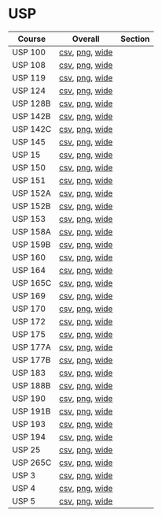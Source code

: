 # USP

| Course | Overall | Section |
| ------ | ------- | ------- |
| USP 100 | [csv](https://github.com/UCSD-Historical-Enrollment-Data/2024Spring/blob/main/overall/USP%20100.csv), [png](https://raw.githubusercontent.com/UCSD-Historical-Enrollment-Data/2024Spring/main/plot_overall/USP%20100.png), [wide](https://raw.githubusercontent.com/UCSD-Historical-Enrollment-Data/2024Spring/main/plot_overall_wide/USP%20100.png) |  |
| USP 108 | [csv](https://github.com/UCSD-Historical-Enrollment-Data/2024Spring/blob/main/overall/USP%20108.csv), [png](https://raw.githubusercontent.com/UCSD-Historical-Enrollment-Data/2024Spring/main/plot_overall/USP%20108.png), [wide](https://raw.githubusercontent.com/UCSD-Historical-Enrollment-Data/2024Spring/main/plot_overall_wide/USP%20108.png) |  |
| USP 119 | [csv](https://github.com/UCSD-Historical-Enrollment-Data/2024Spring/blob/main/overall/USP%20119.csv), [png](https://raw.githubusercontent.com/UCSD-Historical-Enrollment-Data/2024Spring/main/plot_overall/USP%20119.png), [wide](https://raw.githubusercontent.com/UCSD-Historical-Enrollment-Data/2024Spring/main/plot_overall_wide/USP%20119.png) |  |
| USP 124 | [csv](https://github.com/UCSD-Historical-Enrollment-Data/2024Spring/blob/main/overall/USP%20124.csv), [png](https://raw.githubusercontent.com/UCSD-Historical-Enrollment-Data/2024Spring/main/plot_overall/USP%20124.png), [wide](https://raw.githubusercontent.com/UCSD-Historical-Enrollment-Data/2024Spring/main/plot_overall_wide/USP%20124.png) |  |
| USP 128B | [csv](https://github.com/UCSD-Historical-Enrollment-Data/2024Spring/blob/main/overall/USP%20128B.csv), [png](https://raw.githubusercontent.com/UCSD-Historical-Enrollment-Data/2024Spring/main/plot_overall/USP%20128B.png), [wide](https://raw.githubusercontent.com/UCSD-Historical-Enrollment-Data/2024Spring/main/plot_overall_wide/USP%20128B.png) |  |
| USP 142B | [csv](https://github.com/UCSD-Historical-Enrollment-Data/2024Spring/blob/main/overall/USP%20142B.csv), [png](https://raw.githubusercontent.com/UCSD-Historical-Enrollment-Data/2024Spring/main/plot_overall/USP%20142B.png), [wide](https://raw.githubusercontent.com/UCSD-Historical-Enrollment-Data/2024Spring/main/plot_overall_wide/USP%20142B.png) |  |
| USP 142C | [csv](https://github.com/UCSD-Historical-Enrollment-Data/2024Spring/blob/main/overall/USP%20142C.csv), [png](https://raw.githubusercontent.com/UCSD-Historical-Enrollment-Data/2024Spring/main/plot_overall/USP%20142C.png), [wide](https://raw.githubusercontent.com/UCSD-Historical-Enrollment-Data/2024Spring/main/plot_overall_wide/USP%20142C.png) |  |
| USP 145 | [csv](https://github.com/UCSD-Historical-Enrollment-Data/2024Spring/blob/main/overall/USP%20145.csv), [png](https://raw.githubusercontent.com/UCSD-Historical-Enrollment-Data/2024Spring/main/plot_overall/USP%20145.png), [wide](https://raw.githubusercontent.com/UCSD-Historical-Enrollment-Data/2024Spring/main/plot_overall_wide/USP%20145.png) |  |
| USP 15 | [csv](https://github.com/UCSD-Historical-Enrollment-Data/2024Spring/blob/main/overall/USP%2015.csv), [png](https://raw.githubusercontent.com/UCSD-Historical-Enrollment-Data/2024Spring/main/plot_overall/USP%2015.png), [wide](https://raw.githubusercontent.com/UCSD-Historical-Enrollment-Data/2024Spring/main/plot_overall_wide/USP%2015.png) |  |
| USP 150 | [csv](https://github.com/UCSD-Historical-Enrollment-Data/2024Spring/blob/main/overall/USP%20150.csv), [png](https://raw.githubusercontent.com/UCSD-Historical-Enrollment-Data/2024Spring/main/plot_overall/USP%20150.png), [wide](https://raw.githubusercontent.com/UCSD-Historical-Enrollment-Data/2024Spring/main/plot_overall_wide/USP%20150.png) |  |
| USP 151 | [csv](https://github.com/UCSD-Historical-Enrollment-Data/2024Spring/blob/main/overall/USP%20151.csv), [png](https://raw.githubusercontent.com/UCSD-Historical-Enrollment-Data/2024Spring/main/plot_overall/USP%20151.png), [wide](https://raw.githubusercontent.com/UCSD-Historical-Enrollment-Data/2024Spring/main/plot_overall_wide/USP%20151.png) |  |
| USP 152A | [csv](https://github.com/UCSD-Historical-Enrollment-Data/2024Spring/blob/main/overall/USP%20152A.csv), [png](https://raw.githubusercontent.com/UCSD-Historical-Enrollment-Data/2024Spring/main/plot_overall/USP%20152A.png), [wide](https://raw.githubusercontent.com/UCSD-Historical-Enrollment-Data/2024Spring/main/plot_overall_wide/USP%20152A.png) |  |
| USP 152B | [csv](https://github.com/UCSD-Historical-Enrollment-Data/2024Spring/blob/main/overall/USP%20152B.csv), [png](https://raw.githubusercontent.com/UCSD-Historical-Enrollment-Data/2024Spring/main/plot_overall/USP%20152B.png), [wide](https://raw.githubusercontent.com/UCSD-Historical-Enrollment-Data/2024Spring/main/plot_overall_wide/USP%20152B.png) |  |
| USP 153 | [csv](https://github.com/UCSD-Historical-Enrollment-Data/2024Spring/blob/main/overall/USP%20153.csv), [png](https://raw.githubusercontent.com/UCSD-Historical-Enrollment-Data/2024Spring/main/plot_overall/USP%20153.png), [wide](https://raw.githubusercontent.com/UCSD-Historical-Enrollment-Data/2024Spring/main/plot_overall_wide/USP%20153.png) |  |
| USP 158A | [csv](https://github.com/UCSD-Historical-Enrollment-Data/2024Spring/blob/main/overall/USP%20158A.csv), [png](https://raw.githubusercontent.com/UCSD-Historical-Enrollment-Data/2024Spring/main/plot_overall/USP%20158A.png), [wide](https://raw.githubusercontent.com/UCSD-Historical-Enrollment-Data/2024Spring/main/plot_overall_wide/USP%20158A.png) |  |
| USP 159B | [csv](https://github.com/UCSD-Historical-Enrollment-Data/2024Spring/blob/main/overall/USP%20159B.csv), [png](https://raw.githubusercontent.com/UCSD-Historical-Enrollment-Data/2024Spring/main/plot_overall/USP%20159B.png), [wide](https://raw.githubusercontent.com/UCSD-Historical-Enrollment-Data/2024Spring/main/plot_overall_wide/USP%20159B.png) |  |
| USP 160 | [csv](https://github.com/UCSD-Historical-Enrollment-Data/2024Spring/blob/main/overall/USP%20160.csv), [png](https://raw.githubusercontent.com/UCSD-Historical-Enrollment-Data/2024Spring/main/plot_overall/USP%20160.png), [wide](https://raw.githubusercontent.com/UCSD-Historical-Enrollment-Data/2024Spring/main/plot_overall_wide/USP%20160.png) |  |
| USP 164 | [csv](https://github.com/UCSD-Historical-Enrollment-Data/2024Spring/blob/main/overall/USP%20164.csv), [png](https://raw.githubusercontent.com/UCSD-Historical-Enrollment-Data/2024Spring/main/plot_overall/USP%20164.png), [wide](https://raw.githubusercontent.com/UCSD-Historical-Enrollment-Data/2024Spring/main/plot_overall_wide/USP%20164.png) |  |
| USP 165C | [csv](https://github.com/UCSD-Historical-Enrollment-Data/2024Spring/blob/main/overall/USP%20165C.csv), [png](https://raw.githubusercontent.com/UCSD-Historical-Enrollment-Data/2024Spring/main/plot_overall/USP%20165C.png), [wide](https://raw.githubusercontent.com/UCSD-Historical-Enrollment-Data/2024Spring/main/plot_overall_wide/USP%20165C.png) |  |
| USP 169 | [csv](https://github.com/UCSD-Historical-Enrollment-Data/2024Spring/blob/main/overall/USP%20169.csv), [png](https://raw.githubusercontent.com/UCSD-Historical-Enrollment-Data/2024Spring/main/plot_overall/USP%20169.png), [wide](https://raw.githubusercontent.com/UCSD-Historical-Enrollment-Data/2024Spring/main/plot_overall_wide/USP%20169.png) |  |
| USP 170 | [csv](https://github.com/UCSD-Historical-Enrollment-Data/2024Spring/blob/main/overall/USP%20170.csv), [png](https://raw.githubusercontent.com/UCSD-Historical-Enrollment-Data/2024Spring/main/plot_overall/USP%20170.png), [wide](https://raw.githubusercontent.com/UCSD-Historical-Enrollment-Data/2024Spring/main/plot_overall_wide/USP%20170.png) |  |
| USP 172 | [csv](https://github.com/UCSD-Historical-Enrollment-Data/2024Spring/blob/main/overall/USP%20172.csv), [png](https://raw.githubusercontent.com/UCSD-Historical-Enrollment-Data/2024Spring/main/plot_overall/USP%20172.png), [wide](https://raw.githubusercontent.com/UCSD-Historical-Enrollment-Data/2024Spring/main/plot_overall_wide/USP%20172.png) |  |
| USP 175 | [csv](https://github.com/UCSD-Historical-Enrollment-Data/2024Spring/blob/main/overall/USP%20175.csv), [png](https://raw.githubusercontent.com/UCSD-Historical-Enrollment-Data/2024Spring/main/plot_overall/USP%20175.png), [wide](https://raw.githubusercontent.com/UCSD-Historical-Enrollment-Data/2024Spring/main/plot_overall_wide/USP%20175.png) |  |
| USP 177A | [csv](https://github.com/UCSD-Historical-Enrollment-Data/2024Spring/blob/main/overall/USP%20177A.csv), [png](https://raw.githubusercontent.com/UCSD-Historical-Enrollment-Data/2024Spring/main/plot_overall/USP%20177A.png), [wide](https://raw.githubusercontent.com/UCSD-Historical-Enrollment-Data/2024Spring/main/plot_overall_wide/USP%20177A.png) |  |
| USP 177B | [csv](https://github.com/UCSD-Historical-Enrollment-Data/2024Spring/blob/main/overall/USP%20177B.csv), [png](https://raw.githubusercontent.com/UCSD-Historical-Enrollment-Data/2024Spring/main/plot_overall/USP%20177B.png), [wide](https://raw.githubusercontent.com/UCSD-Historical-Enrollment-Data/2024Spring/main/plot_overall_wide/USP%20177B.png) |  |
| USP 183 | [csv](https://github.com/UCSD-Historical-Enrollment-Data/2024Spring/blob/main/overall/USP%20183.csv), [png](https://raw.githubusercontent.com/UCSD-Historical-Enrollment-Data/2024Spring/main/plot_overall/USP%20183.png), [wide](https://raw.githubusercontent.com/UCSD-Historical-Enrollment-Data/2024Spring/main/plot_overall_wide/USP%20183.png) |  |
| USP 188B | [csv](https://github.com/UCSD-Historical-Enrollment-Data/2024Spring/blob/main/overall/USP%20188B.csv), [png](https://raw.githubusercontent.com/UCSD-Historical-Enrollment-Data/2024Spring/main/plot_overall/USP%20188B.png), [wide](https://raw.githubusercontent.com/UCSD-Historical-Enrollment-Data/2024Spring/main/plot_overall_wide/USP%20188B.png) |  |
| USP 190 | [csv](https://github.com/UCSD-Historical-Enrollment-Data/2024Spring/blob/main/overall/USP%20190.csv), [png](https://raw.githubusercontent.com/UCSD-Historical-Enrollment-Data/2024Spring/main/plot_overall/USP%20190.png), [wide](https://raw.githubusercontent.com/UCSD-Historical-Enrollment-Data/2024Spring/main/plot_overall_wide/USP%20190.png) |  |
| USP 191B | [csv](https://github.com/UCSD-Historical-Enrollment-Data/2024Spring/blob/main/overall/USP%20191B.csv), [png](https://raw.githubusercontent.com/UCSD-Historical-Enrollment-Data/2024Spring/main/plot_overall/USP%20191B.png), [wide](https://raw.githubusercontent.com/UCSD-Historical-Enrollment-Data/2024Spring/main/plot_overall_wide/USP%20191B.png) |  |
| USP 193 | [csv](https://github.com/UCSD-Historical-Enrollment-Data/2024Spring/blob/main/overall/USP%20193.csv), [png](https://raw.githubusercontent.com/UCSD-Historical-Enrollment-Data/2024Spring/main/plot_overall/USP%20193.png), [wide](https://raw.githubusercontent.com/UCSD-Historical-Enrollment-Data/2024Spring/main/plot_overall_wide/USP%20193.png) |  |
| USP 194 | [csv](https://github.com/UCSD-Historical-Enrollment-Data/2024Spring/blob/main/overall/USP%20194.csv), [png](https://raw.githubusercontent.com/UCSD-Historical-Enrollment-Data/2024Spring/main/plot_overall/USP%20194.png), [wide](https://raw.githubusercontent.com/UCSD-Historical-Enrollment-Data/2024Spring/main/plot_overall_wide/USP%20194.png) |  |
| USP 25 | [csv](https://github.com/UCSD-Historical-Enrollment-Data/2024Spring/blob/main/overall/USP%2025.csv), [png](https://raw.githubusercontent.com/UCSD-Historical-Enrollment-Data/2024Spring/main/plot_overall/USP%2025.png), [wide](https://raw.githubusercontent.com/UCSD-Historical-Enrollment-Data/2024Spring/main/plot_overall_wide/USP%2025.png) |  |
| USP 265C | [csv](https://github.com/UCSD-Historical-Enrollment-Data/2024Spring/blob/main/overall/USP%20265C.csv), [png](https://raw.githubusercontent.com/UCSD-Historical-Enrollment-Data/2024Spring/main/plot_overall/USP%20265C.png), [wide](https://raw.githubusercontent.com/UCSD-Historical-Enrollment-Data/2024Spring/main/plot_overall_wide/USP%20265C.png) |  |
| USP 3 | [csv](https://github.com/UCSD-Historical-Enrollment-Data/2024Spring/blob/main/overall/USP%203.csv), [png](https://raw.githubusercontent.com/UCSD-Historical-Enrollment-Data/2024Spring/main/plot_overall/USP%203.png), [wide](https://raw.githubusercontent.com/UCSD-Historical-Enrollment-Data/2024Spring/main/plot_overall_wide/USP%203.png) |  |
| USP 4 | [csv](https://github.com/UCSD-Historical-Enrollment-Data/2024Spring/blob/main/overall/USP%204.csv), [png](https://raw.githubusercontent.com/UCSD-Historical-Enrollment-Data/2024Spring/main/plot_overall/USP%204.png), [wide](https://raw.githubusercontent.com/UCSD-Historical-Enrollment-Data/2024Spring/main/plot_overall_wide/USP%204.png) |  |
| USP 5 | [csv](https://github.com/UCSD-Historical-Enrollment-Data/2024Spring/blob/main/overall/USP%205.csv), [png](https://raw.githubusercontent.com/UCSD-Historical-Enrollment-Data/2024Spring/main/plot_overall/USP%205.png), [wide](https://raw.githubusercontent.com/UCSD-Historical-Enrollment-Data/2024Spring/main/plot_overall_wide/USP%205.png) |  |
